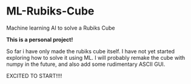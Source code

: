 # ML-Rubiks-Cube
Machine learning AI to solve a Rubiks Cube

**This is a personal project!**

So far i have only made the rubiks cube itself. I have not yet started exploring how to solve it using ML.
I will probably remake the cube with numpy in the future, and also add some rudimentary ASCII GUI.

EXCITED TO START!!!!

